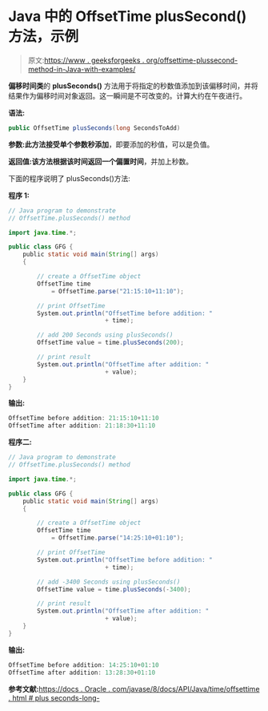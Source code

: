 # Java 中的 OffsetTime plusSecond()方法，示例

> 原文:[https://www . geeksforgeeks . org/offsettime-plussecond-method-in-Java-with-examples/](https://www.geeksforgeeks.org/offsettime-plussecond-method-in-java-with-examples/)

**偏移时间类**的 **plusSeconds()** 方法用于将指定的秒数值添加到该偏移时间，并将结果作为偏移时间对象返回。这一瞬间是不可改变的。计算大约在午夜进行。

**语法:**

```java
public OffsetTime plusSeconds(long SecondsToAdd)

```

**参数:**此方法接受单个参数**秒添加**，即要添加的秒值，可以是负值。

**返回值:**该方法根据该时间返回一个**偏置时间**，并加上秒数。

下面的程序说明了 plusSeconds()方法:

**程序 1:**

```java
// Java program to demonstrate
// OffsetTime.plusSeconds() method

import java.time.*;

public class GFG {
    public static void main(String[] args)
    {

        // create a OffsetTime object
        OffsetTime time
            = OffsetTime.parse("21:15:10+11:10");

        // print OffsetTime
        System.out.println("OffsetTime before addition: "
                           + time);

        // add 200 Seconds using plusSeconds()
        OffsetTime value = time.plusSeconds(200);

        // print result
        System.out.println("OffsetTime after addition: "
                           + value);
    }
}
```

**输出:**

```java
OffsetTime before addition: 21:15:10+11:10
OffsetTime after addition: 21:18:30+11:10

```

**程序二:**

```java
// Java program to demonstrate
// OffsetTime.plusSeconds() method

import java.time.*;

public class GFG {
    public static void main(String[] args)
    {

        // create a OffsetTime object
        OffsetTime time
            = OffsetTime.parse("14:25:10+01:10");

        // print OffsetTime
        System.out.println("OffsetTime before addition: "
                           + time);

        // add -3400 Seconds using plusSeconds()
        OffsetTime value = time.plusSeconds(-3400);

        // print result
        System.out.println("OffsetTime after addition: "
                           + value);
    }
}
```

**输出:**

```java
OffsetTime before addition: 14:25:10+01:10
OffsetTime after addition: 13:28:30+01:10

```

**参考文献:**[https://docs . Oracle . com/javase/8/docs/API/Java/time/offsettime . html # plus seconds-long-](https://docs.oracle.com/javase/8/docs/api/java/time/OffsetTime.html#plusSeconds-long-)